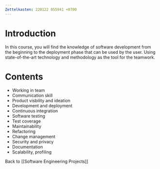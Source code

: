 ```yaml
---
Zettelkasten: 220122 055941 +0700
---
```

# Introduction
In this course, you will find the knowledge of software development from the beginning to the deployment phase that can be used by the user. Using state-of-the-art technology and methodology as the tool for the teamwork.

# Contents
* Working in team
* Communication skill
* Product visbility and ideation
* Development and deployment
* Continuous integration
* Software testing
* Test coverage
* Maintainability
* Refactoring
* Change management
* Security and privacy
* Documentation
* Scalability, profiling

Back to [[Software Engineering Projects]]